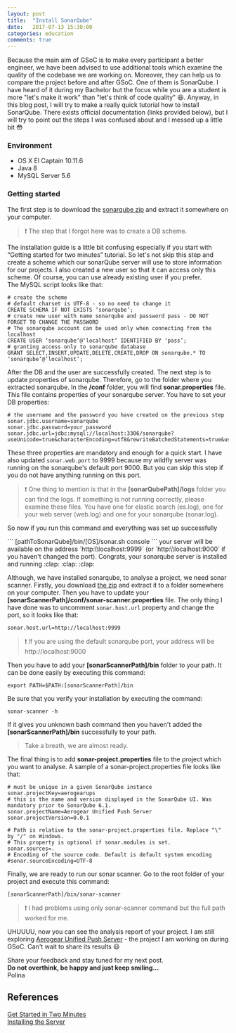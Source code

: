 ```yaml
---
layout: post
title:  "Install SonarQube"
date:   2017-07-13 15:38:00
categories: education
comments: true
---
```


Because the main aim of GSoC is to make every participant a better engineer, we have been advised to use additional tools which examine the quality of the codebase we are working on. Moreover, they can help us to compare the project before and after GSoC. One of them is SonarQube. I have heard of it during my Bachelor but the focus while you are a student is more "let's make it work" than "let's think of code quality" :laughing:. Anyway, in this blog post, I will try to make a really quick tutorial how to install SonarQube. There exists official documentation (links provided below), but I will try to point out the steps I was confused about and I messed up a little bit :flushed:

### Environment

* OS X El Captain 10.11.6
* Java 8
* MySQL Server 5.6

### Getting started
The first step is to download the [sonarqube zip](https://www.sonarqube.org/#downloads) and extract it somewhere on your computer.
> :heavy_exclamation_mark: The step that I forgot here was to create a DB scheme.

The installation guide is a little bit confusing especially if you start with “Getting started for two minutes” tutorial. So let's not skip this step and create a scheme which our sonarQube server will use to store information for our projects. I also created a new user so that it can access only this scheme. Of course, you can use already existing user if you prefer. <br />
The MySQL script looks like that:

```
# create the scheme
# default charset is UTF-8 - so no need to change it
CREATE SCHEMA IF NOT EXISTS ‘sonarqube‘;
# create new user with name sonarqube and password pass - DO NOT FORGET TO CHANGE THE PASSWORD
# The sonarqube account can be used only when connecting from the localhost
CREATE USER ‘sonarqube‘@‘localhost‘ IDENTIFIED BY ‘pass’;
# granting access only to sonarqube database
GRANT SELECT,INSERT,UPDATE,DELETE,CREATE,DROP ON sonarqube.* TO ‘sonarqube‘@‘localhost‘;
```

After the DB and the user are successfully created. The next step is to update properties of sonarqube.
Therefore, go to the folder where you extracted sonarqube. In the **/conf** folder, you will find **sonar.properties** file. This file contains properties of your sonarqube server. You have to set your DB properties:
```
# the username and the password you have created on the previous step
sonar.jdbc.username=sonarqube
sonar.jdbc.password=your_password
sonar.jdbc.url=jdbc:mysql://localhost:3306/sonarqube?useUnicode=true&characterEncoding=utf8&rewriteBatchedStatements=true&useConfigs=maxPerformance&useSSL=false
```
These three properties are mandatory and enough for a quick start. I have also updated `sonar.web.port` to 9999 because my wildfly server was running on the sonarqube's default port 9000. But you can skip this step if you do not have anything running on this port. <br/>

> :heavy_exclamation_mark: One thing to mention is that in the **[sonarQubePath]/logs** folder you can find the logs. If something is not running correctly, please examine these files. You have one for elastic search (es.log), one for your web server (web.log) and one for your sonarqube (sonar.log).

<p>So now if you run this command and everything was set up successfully </p>
```
[pathToSonarQube]/bin/[OS]/sonar.sh console
```
your server will be available on the address `http:\\localhost:9999` (or `http:\\localhost:9000` if you haven't changed the port). Congrats, your sonarqube server is installed and running :clap: :clap: :clap:

Although, we have installed sonarqube, to analyse a project, we need sonar scanner. Firstly, you download [the zip](https://docs.sonarqube.org/display/SCAN/Analyzing+with+SonarQube+Scanner) and extract it to a folder somewhere on your computer. Then you have to update your **[sonarScannerPath]/conf/sonar-scanner.properties** file. The only thing I have done was to uncomment `sonar.host.url` property and change the port, so it looks like that:
```
sonar.host.url=http://localhost:9999
```
> :exclamation: If you are using the default sonarqube port, your address will be http://localhost:9000


Then you have to add your **[sonarScannerPath]/bin** folder to your path. It can be done easily by executing this command:
```
export PATH=$PATH:[sonarScannerPath]/bin
```

Be sure that you verify your installation by executing the command:
```
sonar-scanner -h
```
If it gives you unknown bash command then you haven't added the **[sonarScannerPath]/bin** successfully to your path.
> Take a breath, we are almost ready.

The final thing is to add **sonar-project.properties** file to the project which you want to analyse.
A sample of a sonar-project.properties file looks like that:
```
# must be unique in a given SonarQube instance
sonar.projectKey=aerogearups
# this is the name and version displayed in the SonarQube UI. Was mandatory prior to SonarQube 6.1.
sonar.projectName=Aerogear Unified Push Server
sonar.projectVersion=0.0.1

# Path is relative to the sonar-project.properties file. Replace "\" by "/" on Windows.
# This property is optional if sonar.modules is set.
sonar.sources=.
# Encoding of the source code. Default is default system encoding
#sonar.sourceEncoding=UTF-8
```
Finally, we are ready to run our sonar scanner. Go to the root folder of your project and execute this command:
```
[sonarScannerPath]/bin/sonar-scanner
```

> :heavy_exclamation_mark:  I had problems using only sonar-scanner command but the full path worked for me.

UHUUUU, now you can see the analysis report of your project. I am still exploring [Aerogear Unified Push Server](https://aerogear.org/) - the project I am working on during GSoC. Can't wait to share its results :smiley:

Share your feedback and stay tuned for my next post. <br/>
**Do not overthink, be happy and just keep smiling...**
<br /> Polina

## References
[Get Started in Two Minutes](https://docs.sonarqube.org/display/SONAR/Get+Started+in+Two+Minutes)
<br/>[Installing the Server](https://docs.sonarqube.org/display/SONAR/Installing+the+Server)
